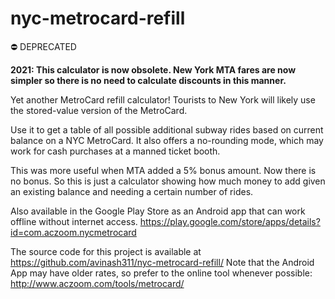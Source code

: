 # nyc-metrocard-refill

⛔️ DEPRECATED

**2021: This calculator is now obsolete. New York MTA fares are now simpler so there is no need to calculate discounts in this manner.**

Yet another MetroCard refill calculator! Tourists to New York will likely use the stored-value version of the MetroCard.

Use it to get a table of all possible additional subway rides based on current balance on a NYC MetroCard. It also offers a no-rounding mode, which may work for cash purchases at a manned ticket booth.

This was more useful when MTA added a 5% bonus amount. Now there is no bonus. So this is just a calculator showing how much money to add given an existing balance and needing a certain number of rides.

Also available in the Google Play Store as an Android app that can work offline without internet access.
https://play.google.com/store/apps/details?id=com.aczoom.nycmetrocard

The source code for this project is available at https://github.com/avinash311/nyc-metrocard-refill/ 
Note that the Android App may have older rates, so prefer to the online tool whenever possible:
  http://www.aczoom.com/tools/metrocard/
